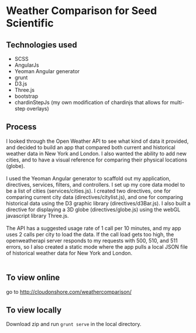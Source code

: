 # Weather Comparison for Seed Scientific

 
## Technologies used
  * SCSS
  * AngularJs
  * Yeoman Angular generator
  * grunt
  * D3.js
  * Three.js
  * bootstrap
  * chardinStepJs (my own modification of chardinjs that allows for multi-step overlays)

## Process 

 I looked through the Open Weather API to see what kind of data it provided, and decided to build an app that compared both current and historical weather data in New York and London. I also wanted the ability to add new cities, and to have a visual reference for comparing their physical locations (globe). <br/><br/>
 I used the Yeoman Angular generator to scaffold out my application, directives, services, filters, and controllers. I set up my core data model to be a list of cities (services/cities.js). I created two directives, one for comparing current city data (directives/citylist.js), and one for comparing historical data using the D3 graphic library (directives/d3Bar.js). I also built a directive for displaying a 3D globe (directives/globe.js) using the webGL javascript library Three.js. <br/><br/>
 The API has a suggested usage rate of 1 call per 10 minutes, and my app uses 2 calls per city to load the data. If the call load gets too high, the openweatherapi server responds to my requests with 500, 510, and 511 errors, so I also created a static mode where the app pulls a local JSON file of historical weather data for New York and London.  <br/><br/>

## To view online
go to http://cloudonshore.com/weathercomparison/

## To view locally
Download zip and run `grunt serve` in the local directory.


